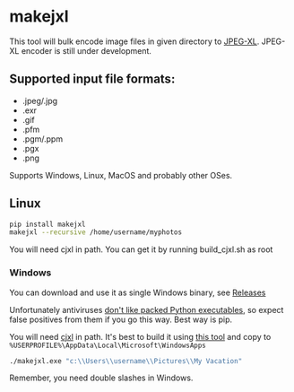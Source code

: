 # makejxl

This tool will bulk encode image files in given directory to [JPEG-XL](https://gitlab.com/wg1/jpeg-xl). JPEG-XL encoder is still under development.

## Supported input file formats:

 * .jpeg/.jpg
 * .exr
 * .gif
 * .pfm
 * .pgm/.ppm
 * .pgx
 * .png

Supports Windows, Linux, MacOS and probably other OSes.

## Linux

```sh
pip install makejxl
makejxl --recursive /home/username/myphotos
```

You will need cjxl in path. You can get it by running build_cjxl.sh as root

### Windows

You can download and use it as single Windows binary, see [Releases](https://github.com/varnav/makejxl/releases/)

Unfortunately antiviruses [don't like packed Python executables](https://github.com/pyinstaller/pyinstaller/issues?q=is%3Aissue+virus), so expect false positives from them if you go this way. Best way is pip.

You will need [cjxl](https://gitlab.com/wg1/jpeg-xl/-/blob/master/doc/developing_in_windows.md) in path. It's best to build it using [this tool](https://github.com/m-ab-s/media-autobuild_suite) and copy to `%USERPROFILE%\AppData\Local\Microsoft\WindowsApps`

```cmd
./makejxl.exe "c:\\Users\\username\\Pictures\\My Vacation"
```

Remember, you need double slashes in Windows.

